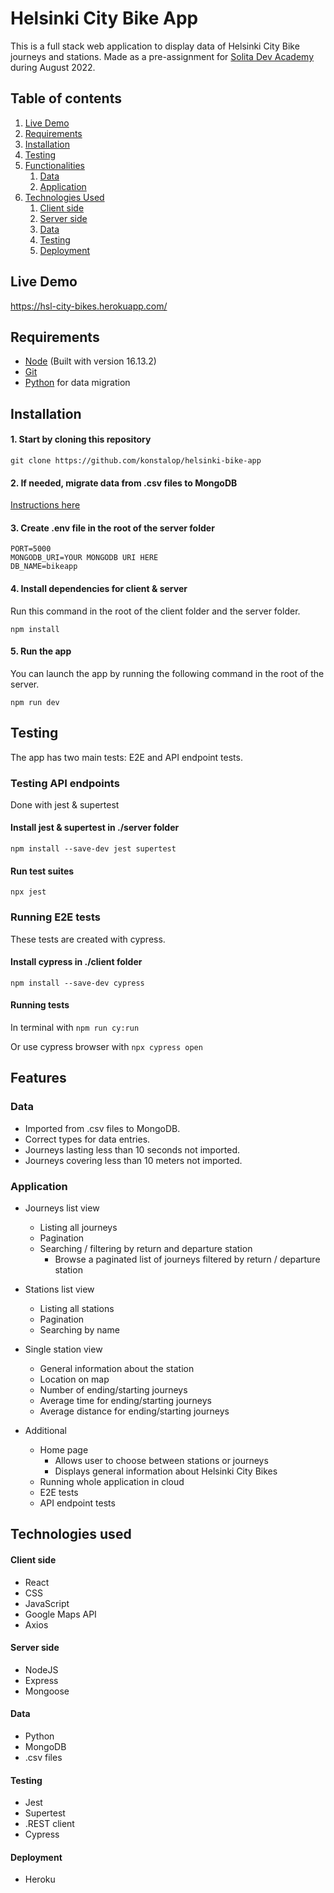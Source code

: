 # Helsinki City Bike App

This is a full stack web application to display data of Helsinki City Bike journeys and stations. Made as a pre-assignment for [Solita Dev Academy](https://www.solita.fi/en/academy/) during August 2022.

## Table of contents

1. [Live Demo](#live-demo)
2. [Requirements](#requirements)
3. [Installation](#installation)
4. [Testing](#testing)
5. [Functionalities](#functionalities)
    1. [Data](#data)
    2. [Application](#application)
6. [Technologies Used](#technologies-used)
    1. [Client side](#client-side)
    2. [Server side](#server-side)
    3. [Data](#data-1)
    4. [Testing](#testing-1)
    5. [Deployment](#deployment)


## Live Demo 

https://hsl-city-bikes.herokuapp.com/


## Requirements
- [Node](https://nodejs.org/en/) (Built with version 16.13.2)
- [Git](https://git-scm.com/)
- [Python](https://www.python.org/) for data migration
## Installation

#### 1. Start by cloning this repository

```
git clone https://github.com/konstalop/helsinki-bike-app
```
#### 2. If needed, migrate data from .csv files to MongoDB
[Instructions here](https://github.com/konstalop/helsinki-bike-app/tree/main/data_migration)

#### 3. Create .env file in the root of the server folder

```
PORT=5000
MONGODB_URI=YOUR MONGODB URI HERE
DB_NAME=bikeapp
```

#### 4. Install dependencies for client & server
Run this command in the root of the client folder and the server folder.
```
npm install
```
#### 5. Run the app
You can launch the app by running the following command in the root of the server.
```
npm run dev
```

## Testing

The app has two main tests: E2E and API endpoint tests.

### Testing API endpoints
Done with jest & supertest

#### Install jest & supertest in ./server folder
```
npm install --save-dev jest supertest
```

#### Run test suites
```
npx jest
```

### Running E2E tests
These tests are created with cypress.

#### Install cypress in ./client folder
```
npm install --save-dev cypress
```

#### Running tests
In terminal with `npm run cy:run`

Or use cypress browser with `npx cypress open`


## Features

### Data
- Imported from .csv files to MongoDB.
- Correct types for data entries.
- Journeys lasting less than 10 seconds not imported.
- Journeys covering less than 10 meters not imported.

### Application

- Journeys list view
    - Listing all journeys
    - Pagination
    - Searching / filtering by return and departure station
        - Browse a paginated list of journeys filtered by return / departure station

- Stations list view
    - Listing all stations
    - Pagination
    - Searching by name

- Single station view
     - General information about the station
     - Location on map
     - Number of ending/starting journeys
     - Average time for ending/starting journeys
     - Average distance for ending/starting journeys

- Additional
    - Home page
        - Allows user to choose between stations or journeys
        - Displays general information about Helsinki City Bikes
    - Running whole application in cloud
    - E2E tests
    - API endpoint tests

## Technologies used
#### Client side
- React
- CSS
- JavaScript
- Google Maps API
- Axios
#### Server side
 - NodeJS
 - Express
 - Mongoose
#### Data
- Python
- MongoDB
- .csv files

#### Testing
- Jest
- Supertest
- .REST client
- Cypress

#### Deployment
- Heroku


